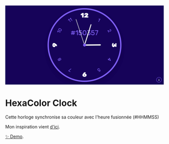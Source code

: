 [![](./screenshot.png)](https://davidpollet.github.io/HexaColor-Clock/)
# HexaColor Clock
Cette horloge synchronise sa couleur avec l'heure fusionnée (#HHMMSS)

Mon inspiration vient [d'ici](https://www.jacopocolo.com/hexclock/).

[✨ Demo](https://davidpollet.github.io/HexaColor-Clock/).
